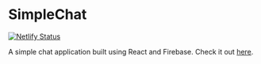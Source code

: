 # SimpleChat

[![Netlify Status](https://api.netlify.com/api/v1/badges/46efc9de-d183-4712-a3c8-385b13b8d9cf/deploy-status)](https://app.netlify.com/sites/simplechat-demo/deploys)

A simple chat application built using React and Firebase. Check it out [here](https://simplechat-demo.netlify.app/).
